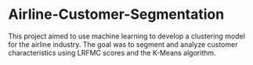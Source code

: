 # Airline-Customer-Segmentation
This project aimed to use machine learning to develop a clustering model for the airline industry. The goal was to segment and analyze customer characteristics using LRFMC scores and the K-Means algorithm.
